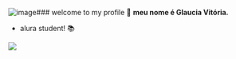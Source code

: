 ![image](https://github.com/user-attachments/assets/9b5f003e-131b-45db-8e84-ae947fdfda17)### welcome to my profile 🤍
**meu nome é Glaucia Vitória.**
- alura student! 📚


![](https://tenor.com/bX68J.gif)

